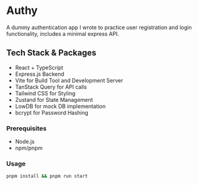 # Authy

A dummy authentication app I wrote to practice user registration and login functionality, includes a minimal express API.

## Tech Stack & Packages

- React + TypeScript
- Express.js Backend
- Vite for Build Tool and Development Server
- TanStack Query for API calls
- Tailwind CSS for Styling
- Zustand for State Management
- LowDB for mock DB implementation
- bcrypt for Password Hashing

### Prerequisites

- Node.js
- npm/pnpm

### Usage

```sh
pnpm install && pnpm run start
```
